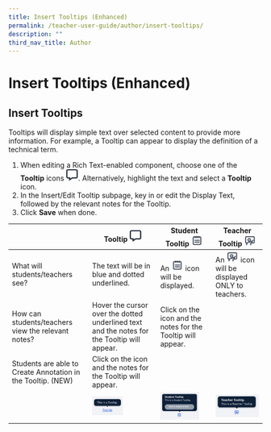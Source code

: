 ```yaml
---
title: Insert Tooltips (Enhanced)
permalink: /teacher-user-guide/author/insert-tooltips/
description: ""
third_nav_title: Author
---
```

<h1 id="-insert-tooltips-enhanced-">Insert Tooltips (Enhanced)</h1>
<h2 id="insert-tooltips">Insert Tooltips</h2>
<p>Tooltips will display simple text over selected content to provide more information. For example, a Tooltip can appear to display the definition of a technical term.</p>
<ol>
<li>When editing a Rich Text-enabled component, choose one of the <strong>Tooltip</strong> icons <img style="width:1.5rem; display: inline;" src="/images/Icons/Tooltip.svg">. Alternatively, highlight the text and select a <strong>Tooltip</strong> icon.</li>
<li>In the Insert/Edit Tooltip subpage, key in or edit the Display Text, followed by the relevant notes for the Tooltip.</li>
<li>Click <strong>Save</strong> when done.</li>
</ol>
<table>
  <thead>
    <tr>
      <th></th>
      <th>Tooltip <img style="width:1.5rem; display: inline;" src="/images/Icons/Tooltip.svg"></th>
      <th>Student Tooltip <img style="width:1.5rem; display: inline;" src="/images/Icons/StudentTooltip.svg"></th>
      <th>Teacher Tooltip <img style="width:1.5rem; display: inline;" src="/images/Icons/TeacherTooltip.svg"></th>
    </tr>
  </thead>
  <tbody>
    <tr>
      <td>What will students/teachers see?</td>
      <td>The text will be in blue and dotted underlined.</td>
      <td>An <img style="width:1.5rem; display: inline;" src="/images/Icons/StudentTooltip.svg"> icon will be displayed.</td>
      <td>An <img style="width:1.5rem; display: inline;" src="/images/Icons/TeacherTooltip.svg"> icon will be displayed ONLY to teachers.</td>
    </tr>
    <tr>
      <td>How can students/teachers view the relevant notes?</td>
      <td>Hover the cursor over the dotted underlined text and the notes for the Tooltip will appear.</td>
      <td>Click on the icon and the notes for the Tooltip will appear.</td>
      <td></td>
    </tr>
    <tr>
      <td>Students are able to Create Annotation in the Tooltip. (NEW)</td>
      <td>Click on the icon and the notes for the Tooltip will appear.</td>
      <td></td>
      <td></td>
    </tr>
    <tr>
      <td></td>
      <td><img style="width: 50%;" src="/images/2Teacher/AU-AddToolTip1.png"></td>
      <td><img style="width: 80%;" src="/images/2Teacher/AU-AddToolTip3.png"></td>
      <td><img style="width: 100%;" src="/images/2Teacher/AU-AddToolTip2.png"></td>
    </tr>
  </tbody>
</table>